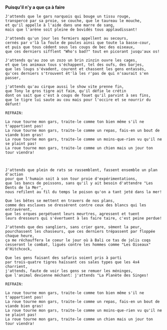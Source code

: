 **Puisqu'il n'y a que ça à faire**  

	J'attends que le gars narquois qui bouge un tissu rouge, 
	transpercé par sa proie, se couche, que le taureau le mouche, 
	et qu'il appelle à l'aide dans une marre de sang, 
	mais que l'arène soit pleine de bovidés tous applaudissant! 

	J'attends qu'un jour les fermiers appellent au secours, 
	cernés par v'là la foule de poules ainsi que toute la basse-cour, 
	et puis que tous cèdent sous les coups de bec des oiseaux, 
	que ces derniers sifflent "Who's bad?" tout en picorant jusqu'aux os! 

	J'attends qu'au zoo un zozo un brin zinzin ouvre les cages, 
	et que les animaux tous s'échappent, tel des oufs, des barjes, 
	que les loups s'évadent, courent et chassent les gens entassés, 
	qu'ces derniers s'trouvent êt'là les r'pas de qui n'saurait s'en passer, 

	j'attends qu'au cirque aussi le show vite prenne fin, 
	que Tony le gros tigre ait faim, qu'il défie le crétin 
	dont on sait que c'est à coups de fouet qu'il parvint à ses fins, 
	que le tigre lui saute au cou mais pour l'occire et se nourrir du défunt! 

	REFRAIN: 

	La roue tourne mon gars, traite-le comme ton bien même s'il ne t'appartient pas! 
	La roue tourne mon gars, traite-le comme un repas, fais-en un bout de viande bien gras! 
	La roue tourne mon gars, traite-le comme un moins-que-rien vu qu'il ne se plaint pas! 
	La roue tourne mon gars, traite-le comme un chien mais un jour ton tour viendra! 



	J'attends que plein de rats se rassemblent, fassent ensemble un plan d'action 
	pour que l'humain soit à son tour proie d'expérimentations, 
	que les bancs de poissons, sans qu'il y ait besoin d'attendre "Les Dents de la Mer", 
	nous refilent au fil du temps le poison qu'on a tant jeté dans la mer! 

	Que les bêtes se mettent en travers de nos plans, 
	comme des esclaves se dressèrent contre ceux des blancs qui les entravèrent, 
	que les orques perpétuent leurs meurtres, agressent et tuent 
	leurs dresseurs qui s'évertuent à les faire taire, c'est peine perdue! 

	J'attends que des sangliers, sans crier gare, sèment la peur, 
	pourchassent les chasseurs, que ces derniers trépassent par floppée chaque heure, 
	ça me réchauffera le coeur le jour où à Bali ce tas de jolis coqs 
	cesseront le combat, ligués contre les hommes comme "Les Oiseaux" d'Hitchcock, 

	Que les gens faisant des safaris soient pris à parti 
	par trois-quatre tigres haïssant ces sales types que les 4x4 charrient, 
	j'attends, faute de voir les gens se remuer les méninges, 
	que l'animal devienne méchant: j'attends "La Planète des Singes! 

	REFRAIN: 

	La roue tourne mon gars, traite-le comme ton bien même s'il ne t'appartient pas! 
	La roue tourne mon gars, traite-le comme un repas, fais-en un bout de viande bien gras! 
	La roue tourne mon gars, traite-le comme un moins-que-rien vu qu'il ne se plaint pas! 
	La roue tourne mon gars, traite-le comme un chien mais un jour ton tour viendra!


